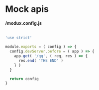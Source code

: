 # Mock apis

#### /modux.config.js

```js

'use strict'

module.exports = ( config ) => {
  config.devServer.before = ( app ) => {
    app.get( '/qq', ( req, res ) => {
      res.end( 'THE END' )
    } )
  }

  return config
}

```